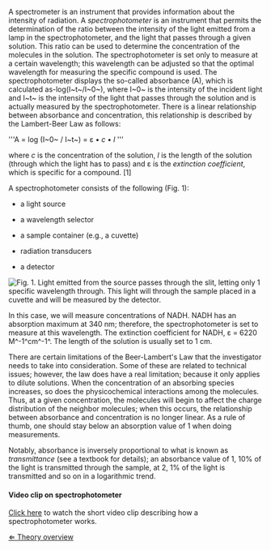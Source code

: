 A spectrometer is an instrument that provides information about the
intensity of radiation. A *spectrophotometer* is an instrument that
permits the determination of the ratio between the intensity of the
light emitted from a lamp in the spectrophotometer, and the light that
passes through a given solution. This ratio can be used to determine the
concentration of the molecules in the solution. The spectrophotometer is
set only to measure at a certain wavelength; this wavelength can be
adjusted so that the optimal wavelength for measuring the specific
compound is used. The spectrophotometer displays the so-called
absorbance (A), which is calculated as-log(I~t~/I~0~), where I~0~ is the
intensity of the incident light and I~t~ is the intensity of the light
that passes through the solution and is actually measured by the
spectrophotometer. There is a linear relationship between absorbance and
concentration, this relationship is described by the Lambert-Beer Law as
follows:

'''A = log (I~0~ / I~t~) = ε • *c* • *l* '''

where *c* is the concentration of the solution, *l* is the length of the
solution (through which the light has to pass) and ε is the *extinction
coefficient*, which is specific for a compound. [1]

A spectrophotometer consists of the following (Fig. 1):

-   a light source

-   a wavelength selector

-   a sample container (e.g., a cuvette)

-   radiation transducers

-   a detector

![Fig. 1. Light emitted from the source passes through the slit, letting only 1 specific wavelength through. This light will through the sample placed in a cuvette and will be measured by the detector.](https://s3-us-west-2.amazonaws.com/labster/wiki/media/Spectrophotometer.png "Fig. 1. Light emitted from the source passes through the slit, letting only 1 specific wavelength through. This light will through the sample placed in a cuvette and will be measured by the detector.")

In this case, we will measure concentrations of NADH. NADH has an
absorption maximum at 340 nm; therefore, the spectrophotometer is set to
measure at this wavelength. The extinction coefficient for NADH, ε =
6220 M^-1^cm^-1^. The length of the solution is usually set to 1 cm.

There are certain limitations of the Beer-Lambert's Law that the
investigator needs to take into consideration. Some of these are related
to technical issues; however, the law does have a real limitation;
because it only applies to dilute solutions. When the concentration of
an absorbing species increases, so does the physicochemical interactions
among the molecules. Thus, at a given concentration, the molecules will
begin to affect the charge distribution of the neighbor molecules; when
this occurs, the relationship between absorbance and concentration is no
longer linear. As a rule of thumb, one should stay below an absorption
value of 1 when doing measurements.

Notably, absorbance is inversely proportional to what is known as
*transmittance* (see a textbook for details); an absorbance value of 1,
10% of the light is transmitted through the sample, at 2, 1% of the
light is transmitted and so on in a logarithmic trend.

#### Video clip on spectrophotometer

[Click here](http://youtu.be/pxC6F7bK8CU) to watch the short video clip
describing how a spectrophotometer works.

[⇐ Theory overview](/wiki/Enzyme_Kinetics "wikilink")

